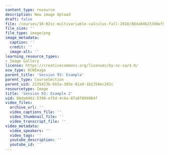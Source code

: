 ```yaml
---
content_type: resource
description: New image Upload
draft: false
file: /courses/18-02sc-multivariable-calculus-fall-2010/88da04625398ef5d4c6a87a8f899984f_MIT18_02SC_L31Brds_11.png
file_size: ''
file_type: image/png
image_metadata:
  caption: ''
  credit: ''
  image-alt: ''
learning_resource_types:
- Image Gallery
license: https://creativecommons.org/licenses/by-nc-sa/4.0/
ocw_type: OCWImage
parent_title: 'Session 93: Example'
parent_type: CourseSection
parent_uid: 2135423b-6b5a-305e-81a9-1b1358ec262c
resourcetype: Image
title: 'Session 93: Example 2'
uid: 88da0462-5398-ef5d-4c6a-87a8f899984f
video_files:
  archive_url: ''
  video_captions_file: ''
  video_thumbnail_file: ''
  video_transcript_file: ''
video_metadata:
  video_speakers: ''
  video_tags: ''
  youtube_description: ''
  youtube_id: ''
---
```

